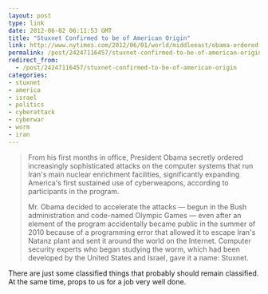 ```yaml
---
layout: post
type: link
date: 2012-06-02 06:11:53 GMT
title: "Stuxnet Confirmed to be of American Origin"
link: http://www.nytimes.com/2012/06/01/world/middleeast/obama-ordered-wave-of-cyberattacks-against-iran.html?pagewanted=all
permalink: /post/24247116457/stuxnet-confirmed-to-be-of-american-origin
redirect_from: 
  - /post/24247116457/stuxnet-confirmed-to-be-of-american-origin
categories:
- stuxnet
- america
- israel
- politics
- cyberattack
- cyberwar
- worm
- iran
---
```

<blockquote><p>From his first months in office, President Obama secretly ordered increasingly sophisticated attacks on the computer systems that run Iran's main nuclear enrichment facilities, significantly expanding America's first sustained use of cyberweapons, according to participants in the program.</p><p>Mr. Obama decided to accelerate the attacks — begun in the Bush administration and code-named Olympic Games — even after an element of the program accidentally became public in the summer of 2010 because of a programming error that allowed it to escape Iran's Natanz plant and sent it around the world on the Internet. Computer security experts who began studying the worm, which had been developed by the United States and Israel, gave it a name: Stuxnet.</p></blockquote>
<p>There are just some classified things that probably should remain classified. At the same time, props to us for a job very well done.</p>